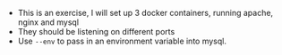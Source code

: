 - This is an exercise, I will set up 3 docker containers, running apache, nginx and mysql
- They should be listening on different ports
- Use `--env` to pass in an environment variable into mysql.
